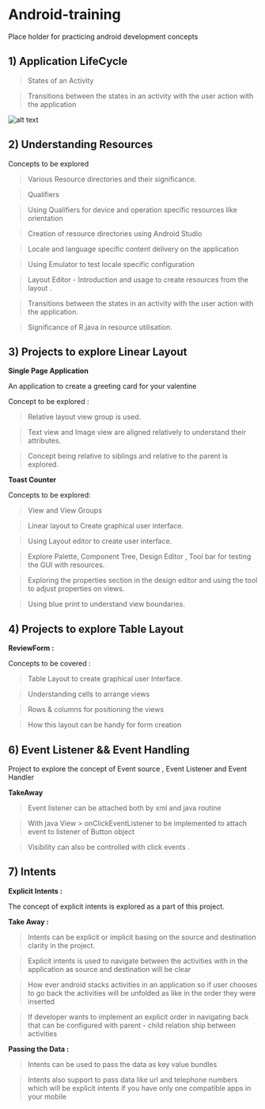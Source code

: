# Android-training
Place holder for practicing android development concepts

## 1) Application LifeCycle

> States of an Activity 

> Transitions between the states in an activity with the user action with the application

![alt text](https://miro.medium.com/max/1189/1*fCkVwtp7gJ5JI8gjIxPeTQ.png)

## 2) Understanding Resources

Concepts to be explored 

> Various Resource directories and their significance. 

> Qualifiers 

> Using Qualifiers for device and operation specific resources like orientation

> Creation of resource directories using Android Studio

> Locale and language specific content delivery on the application

> Using Emulator to test locale specific configuration 

> Layout Editor - Introduction and usage to create resources from the layout .

> Transitions between the states in an activity with the user action with the application.

> Significance of R.java in resource utilisation.


 ## 3) Projects to explore Linear Layout

   **Single Page Application**
    
   An application to create a greeting card for your valentine
    
   Concept to be explored :
    
   > Relative layout view group is used.
    
   > Text view and Image view are aligned relatively to understand their attributes.
    
   > Concept being relative to siblings and relative to the parent is explored.
 

        
   **Toast Counter**
        
   Concepts to be explored:
       
   > View and View Groups
      
   >Linear layout to Create graphical user interface.
      
   >Using Layout editor to create user interface.
      
   >Explore Palette, Component Tree, Design Editor , Tool bar for testing the GUI with resources.
      
   >Exploring the properties section in the design editor and using the tool to adjust properties on views.
      
   > Using blue print to understand view boundaries.
    
 ## 4) Projects to explore Table Layout
     
  **ReviewForm :** 
      
   Concepts to be covered :
      
   >Table Layout to create graphical user Interface.
     
   >Understanding cells to arrange views
      
   >Rows & columns for positioning the views 
      
   >How this layout can be handy for form creation
   
 ## 6) Event Listener && Event Handling
   
   Project to explore the concept of Event source , Event Listener and Event Handler
   
   **TakeAway**
   
   >Event listener can be attached both by xml and java routine
   
   >With java View > onClickEventListener to be implemented to attach event to listener of Button object
   
   >Visibility can also be controlled with click events .
   
 ## 7) Intents
 
  **Explicit Intents :**
   
   The concept of explicit intents is explored as a part of this project.
   
   **Take Away :**
   
   >Intents can be explicit or implicit basing on the source and destination clarity in the project.
   
   >Explicit intents is used to navigate between the activities with in the application as source and destination will be clear
   
   >How ever android stacks activities in an application so if user chooses to go back the activities will be unfolded as like in the order they were inserted
   
   >If developer wants to implement an explicit order in navigating back that can be configured with parent - child relation ship between activities
   
   **Passing the Data :**
     
   >Intents can be used to pass the data as key value bundles
   
   >Intents also support to pass data like url and telephone numbers which will be explicit intents if you have only one compatible apps in your mobile